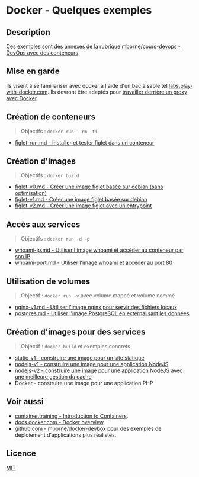 # Docker - Quelques exemples

## Description

Ces exemples sont des annexes de la rubrique [mborne/cours-devops - DevOps avec des conteneurs](https://mborne.github.io/cours-devops/annexes/proxy-sortant/).

## Mise en garde

Ils visent à se familiariser avec docker à l'aide d'un bac à sable tel [labs.play-with-docker.com](https://labs.play-with-docker.com/). Ils devront être adaptés pour [travailler derrière un proxy avec Docker](https://mborne.github.io/cours-devops/annexe/proxy-sortant/proxy-docker.html).

## Création de conteneurs

> Objectifs : `docker run --rm -ti`

* [figlet-run.md - Installer et tester figlet dans un conteneur](figlet-run.md)

## Création d'images

> Objectifs : `docker build`

* [figlet-v0.md - Créer une image figlet basée sur debian (sans optimisation)](figlet-v0.md)
* [figlet-v1.md - Créer une image figlet basée sur debian](figlet-v1.md)
* [figlet-v2.md - Créer une image figlet avec un entrypoint](figlet-v2.md)

## Accès aux services

> Objectifs : `docker run -d -p`

* [whoami-ip.md - Utiliser l'image whoami et accéder au conteneur par son IP](whoami-ip.md)
* [whoami-port.md - Utiliser l'image whoami et accéder au port 80](whoami-port.md)

## Utilisation de volumes

> Objectif : `docker run -v` avec volume mappé et volume nommé

* [nginx-v1.md - Utiliser l'image nginx pour servir des fichiers locaux](nginx-v1.md)
* [postgres.md - Utiliser l'image PostgreSQL en externalisant les données](postgres.md)

## Création d'images pour des services

> Objectif : `docker build` et exemples concrets

* [static-v1 - construire une image pour un site statique](static-v1.md)
* [nodejs-v1 - construire une image pour une application NodeJS](nodejs-v1.md)
* [nodejs-v2 - construire une image pour une application NodeJS avec une meilleure gestion du cache](nodejs-v2.md)
* Docker - construire une image pour une application PHP

## Voir aussi

* [container.training - Introduction to Containers](https://container.training/intro-selfpaced.yml.html#1).
* [docs.docker.com - Docker overview](https://docs.docker.com/get-started/overview/).
* [github.com - mborne/docker-devbox](https://github.com/mborne/docker-devbox#readme) pour des exemples de déploiement d'applications plus réalistes.

## Licence

[MIT](LICENSE)
